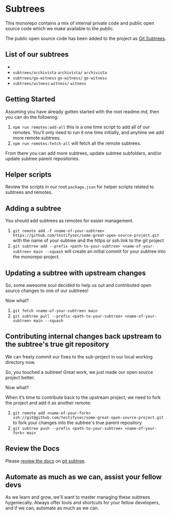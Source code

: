 # Subtrees

This monorepo contains a mix of internal private code and public open source code which we make available to the public.

The public open source code has been added to the project as [Git Subtrees](https://www.atlassian.com/git/tutorials/git-subtree).

## List of our subtrees

- <name-of-subtree> <path-to-subtree> <name-of-remote>
- `subtrees/archivista` `archivista/` `archivista`
- `subtrees/go-witness` `go-witness/` `go-witness`
- `subtrees/witness` `witness/` `witness`

## Getting Started

Assuming you have already gotten started with the root readme.md, then you can do the following: 

1. `npm run remotes:add-all` this is a one time script to add all of our remotes. You'll only need to run it one time initially, and anytime we add more remote subtrees.
1. `npm run remotes:fetch-all` will fetch all the remote subtrees. 

From there you can add more subtrees, update subtree subfolders, and/or update subtree parent repositories.

## Helper scripts

Review the scripts in our root `package.json` for helper scripts related to subtrees and remotes.

## Adding a subtree

You should add subtrees as remotes for easier management.

1. `git remote add -f <name-of-your-subtree> https://github.com/testifysec/some-great-open-source-project.git` with the name of your subtree and the https or ssh link to the git project
1. `git subtree add --prefix <path-to-your-subtree> <name-of-your-subtree> main --squash` will create an initial commit for your subtree into the monorepo project.

## Updating a subtree with upstream changes

So, some awesome soul decided to help us out and contributed open source changes to one of our subtrees! 

Now what?

1. `git fetch <name-of-your-subtree> main`
1. `git subtree pull --prefix <path-to-your-subtree> <name-of-your-subtree> main --squash`

## Contributing internal changes back upstream to the subtree's true git repository

We can freely commit our fixes to the sub-project in our local working directory now.

So, you touched a subtree! Great work, we just made our open source project better.

Now what?

When it’s time to contribute back to the upstream project, we need to fork the project and add it as another remote:

1. `git remote add <name-of-your-fork> ssh://git@github.com/testifysec/some-great-open-source-project.git` to fork your changes into the subtree's true parent repository
1. `git subtree push --prefix <path-to-your-subtree> <name-of-your-fork> main`

## Review the Docs

Please [review the docs](https://gist.github.com/SKempin/b7857a6ff6bddb05717cc17a44091202) on [git subtree](https://www.atlassian.com/git/tutorials/git-subtree).

## Automate as much as we can, assist your fellow devs

As we learn and grow, we'll want to master managing these subtrees hygeniecally. Always offer tools and shortcuts for your fellow developers, and if we can, automate as much as we can.

